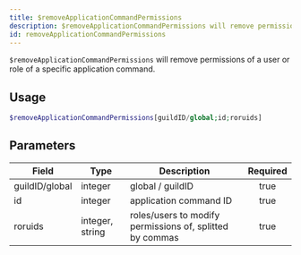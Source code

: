 ```yaml
---
title: $removeApplicationCommandPermissions
description: $removeApplicationCommandPermissions will remove permissions of a user or role of a specific application command.
id: removeApplicationCommandPermissions
---
```


`$removeApplicationCommandPermissions` will remove permissions of a user or role of a specific application command.

## Usage

```php
$removeApplicationCommandPermissions[guildID/global;id;roruids]
```

## Parameters 

| Field     | Type    | Description     | Required |
|-----------|---------|-----------------|:--------:|
| guildID/global  | integer | global / guildID        |   true   |
| id  | integer | application command ID        |   true   |
| roruids  | integer, string | roles/users to modify permissions of, splitted by commas        |   true   |
